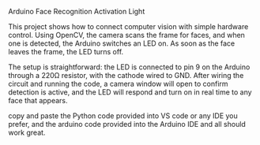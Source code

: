 Arduino Face Recognition Activation Light

This project shows how to connect computer vision with simple hardware control. Using OpenCV, the camera scans the frame for faces, and when one is detected, the Arduino switches an LED on. As soon as the face leaves the frame, the LED turns off.

The setup is straightforward: the LED is connected to pin 9 on the Arduino through a 220Ω resistor, with the cathode wired to GND. After wiring the circuit and running the code, a camera window will open to confirm detection is active, and the LED will respond and turn on in real time to any face that appears.

copy and paste the Python code provided into VS code or any IDE you prefer, and the arduino code provided into the Arduino IDE and all should work great.
